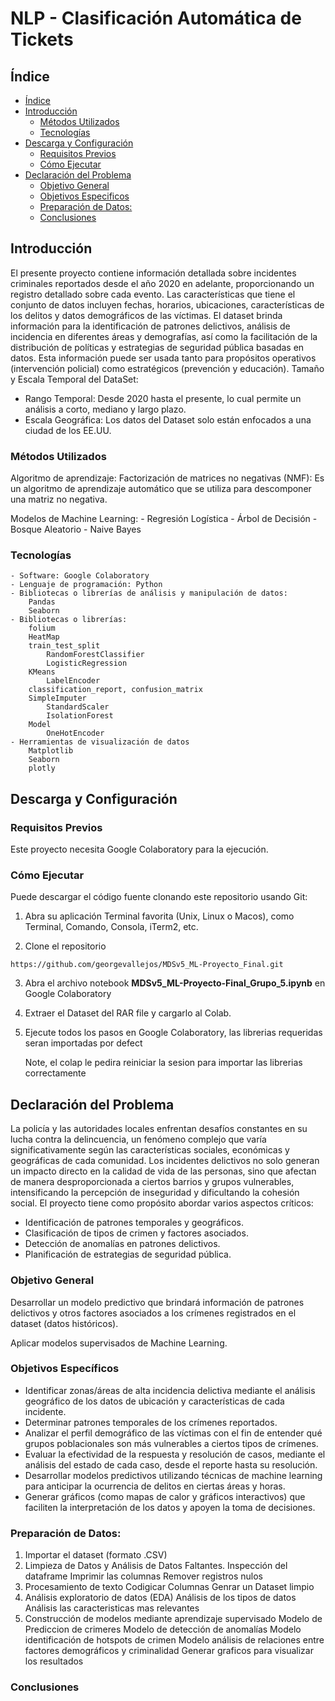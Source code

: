 # NLP - Clasificación Automática de Tickets

## Índice

- [Índice](#índice)
- [Introducción](#introducción) 
  - [Métodos Utilizados](#métodos-utilizados)
  - [Tecnologías](#tecnologías)
- [Descarga y Configuración](#descarga-y-configuración)
  - [Requisitos Previos](#requisitos-previos)
  - [Cómo Ejecutar](#cómo-ejecutar)
- [Declaración del Problema](#declaración-del-problema)
  - [Objetivo General](#objetivo_general)
  - [Objetivos Especificos](#objetivos_especificos)
  - [Preparación de Datos:](#preparación-de-datos)
  - [Conclusiones](#conclusiones)

## Introducción

El presente proyecto contiene información detallada sobre incidentes criminales reportados desde el año 2020 en adelante, proporcionando un registro detallado sobre cada evento. Las características que tiene el conjunto de datos incluyen fechas, horarios, ubicaciones, características de los delitos y datos demográficos de las víctimas. El dataset brinda información para la identificación de patrones delictivos, análisis de incidencia en diferentes áreas y demografías, así como la facilitación de la distribución de políticas y estrategias de seguridad pública basadas en datos. Esta información puede ser usada tanto para propósitos operativos (intervención policial) como estratégicos (prevención y educación).
Tamaño y Escala Temporal del DataSet:
- Rango Temporal: Desde 2020 hasta el presente, lo cual permite un análisis a corto, mediano y largo plazo.
- Escala Geográfica: Los datos del Dataset solo están enfocados a una ciudad de los EE.UU. 

### Métodos Utilizados

Algoritmo de aprendizaje:
	Factorización de matrices no negativas (NMF): Es un algoritmo de aprendizaje automático que se utiliza para descomponer una matriz no negativa.

Modelos de Machine Learning:
	- Regresión Logística
	- Árbol de Decisión
	- Bosque Aleatorio
	- Naive Bayes

### Tecnologías
	- Software: Google Colaboratory
	- Lenguaje de programación: Python
	- Bibliotecas o librerías de análisis y manipulación de datos:
		Pandas
		Seaborn
	- Bibliotecas o librerías:
 		folium
		HeatMap
  		train_test_split
    		RandomForestClassifier
      		LogisticRegression
		KMeans
      		LabelEncoder
		classification_report, confusion_matrix
  		SimpleImputer
    		StandardScaler
      		IsolationForest
		Model  		
    		OneHotEncoder
	- Herramientas de visualización de datos
		Matplotlib
		Seaborn
		plotly

## Descarga y Configuración
### Requisitos Previos

Este proyecto necesita Google Colaboratory para la ejecución.

### Cómo Ejecutar

Puede descargar el código fuente clonando este repositorio usando Git:

1. Abra su aplicación Terminal favorita (Unix, Linux o Macos), como Terminal, Comando, Consola, iTerm2, etc.

2. Clone el repositorio

```
https://github.com/georgevallejos/MDSv5_ML-Proyecto_Final.git
```

3. Abra el archivo notebook **MDSv5_ML-Proyecto-Final_Grupo_5.ipynb** en Google Colaboratory

4. Extraer el Dataset del RAR file y cargarlo al Colab.

5. Ejecute todos los pasos en Google Colaboratory, las librerias requeridas seran importadas por defect

   Note, el colap le pedira reiniciar la sesion para importar las librerias correctamente
   


## Declaración del Problema

La policía y las autoridades locales enfrentan desafíos constantes en su lucha contra la delincuencia, un fenómeno complejo que varía significativamente según las características sociales, económicas y geográficas de cada comunidad. Los incidentes delictivos no solo generan un impacto directo en la calidad de vida de las personas, sino que afectan de manera desproporcionada a ciertos barrios y grupos vulnerables, intensificando la percepción de inseguridad y dificultando la cohesión social.
El proyecto tiene como propósito abordar varios aspectos críticos:
 - Identificación de patrones temporales y geográficos.
 - Clasificación de tipos de crimen y factores asociados.
 - Detección de anomalías en patrones delictivos.
 - Planificación de estrategias de seguridad pública.


### Objetivo General

Desarrollar un modelo predictivo que brindará información de patrones delictivos y otros factores asociados a los crímenes registrados en el dataset (datos históricos). 

Aplicar modelos supervisados de Machine Learning.

### Objetivos Específicos
 - Identificar zonas/áreas de alta incidencia delictiva mediante el análisis geográfico de los datos de ubicación y características de cada incidente.
 - Determinar patrones temporales de los crímenes reportados.
 - Analizar el perfil demográfico de las víctimas con el fin de entender qué grupos poblacionales son más vulnerables a ciertos tipos de crímenes.
 - Evaluar la efectividad de la respuesta y resolución de casos, mediante el análisis del estado de cada caso, desde el reporte hasta su resolución.
 - Desarrollar modelos predictivos utilizando técnicas de machine learning para anticipar la ocurrencia de delitos en ciertas áreas y horas.
 - Generar gráficos (como mapas de calor y gráficos interactivos) que faciliten la interpretación de los datos y apoyen la toma de decisiones.


### Preparación de Datos:

1. Importar el dataset (formato .CSV)
2. Limpieza de Datos y Análisis de Datos Faltantes.
   Inspección del dataframe
   Imprimir las columnas
   Remover registros nulos
4. Procesamiento de texto
   Codigicar Columnas
   Genrar un Dataset limpio 
6. Análisis exploratorio de datos (EDA)
   Análisis de los tipos de datos
   Análisis las caracteristicas mas relevantes
9. Construcción de modelos mediante aprendizaje supervisado
   Modelo de Prediccion de crimeres
   Modelo de detección de anomalías
   Modelo identificación de hotspots de crimen
   Modelo análisis de relaciones entre factores demográficos y criminalidad
   Generar graficos para visualizar los resultados

### Conclusiones

